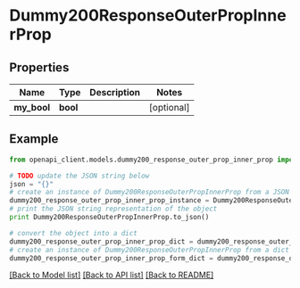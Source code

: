# Dummy200ResponseOuterPropInnerProp


## Properties
Name | Type | Description | Notes
------------ | ------------- | ------------- | -------------
**my_bool** | **bool** |  | [optional] 

## Example

```python
from openapi_client.models.dummy200_response_outer_prop_inner_prop import Dummy200ResponseOuterPropInnerProp

# TODO update the JSON string below
json = "{}"
# create an instance of Dummy200ResponseOuterPropInnerProp from a JSON string
dummy200_response_outer_prop_inner_prop_instance = Dummy200ResponseOuterPropInnerProp.from_json(json)
# print the JSON string representation of the object
print Dummy200ResponseOuterPropInnerProp.to_json()

# convert the object into a dict
dummy200_response_outer_prop_inner_prop_dict = dummy200_response_outer_prop_inner_prop_instance.to_dict()
# create an instance of Dummy200ResponseOuterPropInnerProp from a dict
dummy200_response_outer_prop_inner_prop_form_dict = dummy200_response_outer_prop_inner_prop.from_dict(dummy200_response_outer_prop_inner_prop_dict)
```
[[Back to Model list]](../README.md#documentation-for-models) [[Back to API list]](../README.md#documentation-for-api-endpoints) [[Back to README]](../README.md)


